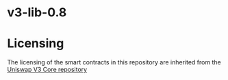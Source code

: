 # v3-lib-0.8

# Licensing

The licensing of the smart contracts in this repository are inherited from the [Uniswap V3 Core repository](https://github.com/Uniswap/v3-core)